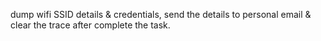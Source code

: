 dump wifi SSID details & credentials, send the details to personal email & clear the trace after complete the task.
